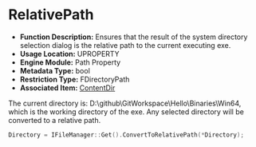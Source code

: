 # RelativePath

- **Function Description:** Ensures that the result of the system directory selection dialog is the relative path to the current executing exe.
- **Usage Location:** UPROPERTY
- **Engine Module:** Path Property
- **Metadata Type:** bool
- **Restriction Type:** FDirectoryPath
- **Associated Item:** [ContentDir](ContentDir/ContentDir.md)

The current directory is: D:\github\GitWorkspace\Hello\Binaries\Win64, which is the working directory of the exe. Any selected directory will be converted to a relative path.

```cpp
Directory = IFileManager::Get().ConvertToRelativePath(*Directory);
```